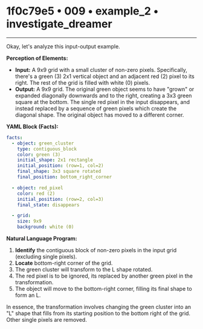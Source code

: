 # 1f0c79e5 • 009 • example_2 • investigate_dreamer

---
Okay, let's analyze this input-output example.

**Perception of Elements:**

*   **Input:** A 9x9 grid with a small cluster of non-zero pixels. Specifically, there's a green (3) 2x1 vertical object and an adjacent red (2) pixel to its right. The rest of the grid is filled with white (0) pixels.
*   **Output:** A 9x9 grid. The original green object seems to have "grown" or expanded diagonally downwards and to the right, creating a 3x3 green square at the bottom. The single red pixel in the input disappears, and instead replaced by a sequence of green pixels which create the diagonal shape. The original object has moved to a different corner.

**YAML Block (Facts):**



```yaml
facts:
  - object: green_cluster
    type: contiguous_block
    color: green (3)
    initial_shape: 2x1 rectangle
    initial_position: (row=1, col=2)
    final_shape: 3x3 square rotated
    final_position: bottom_right_corner

  - object: red_pixel
    color: red (2)
    initial_position: (row=2, col=3)
    final_state: disappears

  - grid:
    size: 9x9
    background: white (0)
```



**Natural Language Program:**

1.  **Identify** the contiguous block of non-zero pixels in the input grid (excluding single pixels).
2.  **Locate** bottom-right corner of the grid.
3. The green cluster will transform to the L shape rotated.
4. The red pixel is to be ignored, its replaced by another green pixel in the transformation.
5. The object will move to the bottom-right corner, filling its final shape to form an L.

In essence, the transformation involves changing the green cluster into an "L" shape that fills from its starting position to the bottom right of the grid. Other single pixels are removed.

